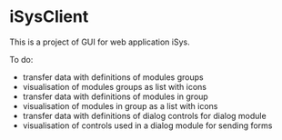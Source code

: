 # iSysClient
This is a project of GUI for web application iSys.

To do:
- transfer data with definitions of modules groups
- visualisation of modules groups as list with icons
- transfer data with definitions of modules in group
- visualisation of modules in group as a list with icons
- transfer data with definitions of dialog controls for dialog module
- visualisation of controls used in a dialog module for sending forms

